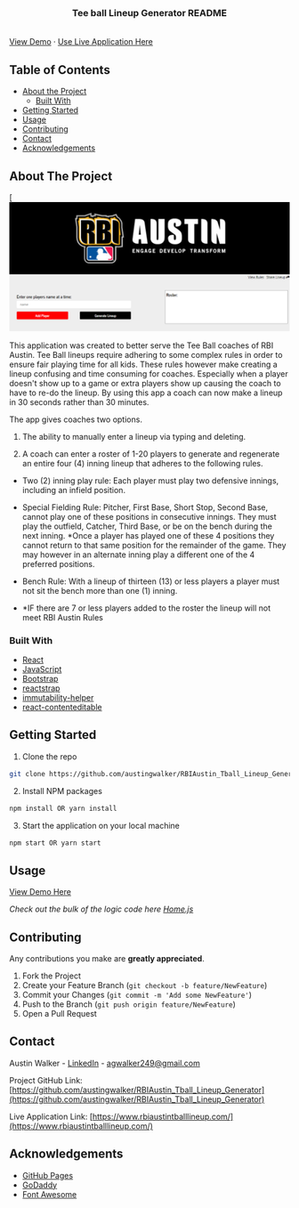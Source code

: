 <!-- PROJECT LOGO -->
<br />
<p align="center">
  <h3 align="center">Tee ball Lineup Generator README</h3>
  <br />
  <a align="center" href="https://drive.google.com/file/d/1wMFjBJU7LzEMdPYdizojkkg2OIXKRzZC/view?usp=sharing">View Demo</a>
  ·
  <a align="center" href="https://www.rbiaustintballlineup.com/">Use Live Application Here</a>
</p>



<!-- TABLE OF CONTENTS -->
## Table of Contents

* [About the Project](#about-the-project)
  * [Built With](#built-with)
* [Getting Started](#getting-started)
* [Usage](#usage)
* [Contributing](#contributing)
* [Contact](#contact)
* [Acknowledgements](#acknowledgements)



<!-- ABOUT THE PROJECT -->
## About The Project

[![Application Screen Shot](./public/assets/images/tball_lineup_app.png)

This application was created to better serve the Tee Ball coaches of RBI Austin. Tee Ball lineups require adhering to some complex rules in order to ensure fair playing time for all kids. These rules however make creating a lineup confusing and time consuming for coaches. Especially when a player doesn't show up to a game or extra players show up causing the coach to have to re-do the lineup. By using this app a coach can now make a lineup in 30 seconds rather than 30 minutes.

The app gives coaches two options.
 
1. The ability to manually enter a lineup via typing and deleting.
 
2. A coach can enter a roster of 1-20 players to generate and regenerate an entire four (4) inning lineup that adheres to the following rules.
 
  - Two (2) inning play rule: Each player must play two defensive innings, including an infield position.
 
  - Special Fielding Rule: Pitcher, First Base, Short Stop, Second Base, cannot play one of these positions in consecutive innings. They must play the outfield, Catcher, Third Base, or be on the bench during the next inning. *Once a player has played one of these 4 positions they cannot return to that same position for the remainder of the game. They may however in an alternate inning play a different one of the 4 preferred positions.
    
  - Bench Rule: With a lineup of thirteen (13) or less players a player must not sit the bench more than one (1) inning.

  - *IF there are 7 or less players added to the roster the lineup will not meet RBI Austin Rules



### Built With

* [React](https://reactjs.org/)
* [JavaScript](https://www.javascript.com/)
* [Bootstrap](https://getbootstrap.com)
* [reactstrap](https://reactstrap.github.io/)
* [immutability-helper](https://www.npmjs.com/package/immutability-helper)
* [react-contenteditable](https://www.npmjs.com/package/react-contenteditable)



<!-- GETTING STARTED -->
## Getting Started

1. Clone the repo
```sh
git clone https://github.com/austingwalker/RBIAustin_Tball_Lineup_Generator.git
```
2. Install NPM packages
```sh
npm install OR yarn install
```
3. Start the application on your local machine
```sh
npm start OR yarn start
```



<!-- USAGE EXAMPLES -->
## Usage

<a href="https://drive.google.com/file/d/1wMFjBJU7LzEMdPYdizojkkg2OIXKRzZC/view?usp=sharing">View Demo Here</a>

_Check out the bulk of the logic code here [Home.js](https://github.com/austingwalker/RBIAustin_Tball_Lineup_Generator/blob/master/src/pages/Home/Home.js)_




<!-- CONTRIBUTING -->
## Contributing

Any contributions you make are **greatly appreciated**.

1. Fork the Project
2. Create your Feature Branch (`git checkout -b feature/NewFeature`)
3. Commit your Changes (`git commit -m 'Add some NewFeature'`)
4. Push to the Branch (`git push origin feature/NewFeature`)
5. Open a Pull Request



<!-- CONTACT -->
## Contact

Austin Walker - [LinkedIn](https://www.linkedin.com/in/austin-walker-aa0aab129/) - agwalker249@gmail.com

Project GitHub Link: [https://github.com/austingwalker/RBIAustin_Tball_Lineup_Generator](https://github.com/austingwalker/RBIAustin_Tball_Lineup_Generator)

Live Application Link: [https://www.rbiaustintballlineup.com/](https://www.rbiaustintballlineup.com/)



<!-- ACKNOWLEDGEMENTS -->
## Acknowledgements
* [GitHub Pages](https://pages.github.com)
* [GoDaddy](https://www.godaddy.com/)
* [Font Awesome](https://fontawesome.com)
